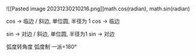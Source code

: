 ![[Pasted image 20231230210216.png]]math.cos(radian), math.sin(radian)

cos -> 临边 / 斜边, 单位圆, 半径为 1
cos -> 临边

sin -> 对边 / 斜边, 单位圆, 半径为1
sin -> 对边

弧度转角度 
弧度制 一派=180°
